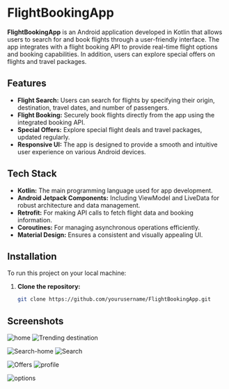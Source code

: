 # FlightBookingApp

**FlightBookingApp** is an Android application developed in Kotlin that allows users to search for and book flights through a user-friendly interface. The app integrates with a flight booking API to provide real-time flight options and booking capabilities. In addition, users can explore special offers on flights and travel packages.

## Features

- **Flight Search:** Users can search for flights by specifying their origin, destination, travel dates, and number of passengers.
- **Flight Booking:** Securely book flights directly from the app using the integrated booking API.
- **Special Offers:** Explore special flight deals and travel packages, updated regularly.
- **Responsive UI:** The app is designed to provide a smooth and intuitive user experience on various Android devices.

## Tech Stack

- **Kotlin:** The main programming language used for app development.
- **Android Jetpack Components:** Including ViewModel and LiveData for robust architecture and data management.
- **Retrofit:** For making API calls to fetch flight data and booking information.
- **Coroutines:** For managing asynchronous operations efficiently.
- **Material Design:** Ensures a consistent and visually appealing UI.

## Installation

To run this project on your local machine:

1. **Clone the repository:**
   ```bash
   git clone https://github.com/yourusername/FlightBookingApp.git
## Screenshots

![home](https://github.com/user-attachments/assets/80e0f1f4-855d-4e5f-b00b-9ccb62761526) ![Trending destination](https://github.com/user-attachments/assets/4d48929f-4ac5-4855-95cc-a23b237a0497)

![Search-home](https://github.com/user-attachments/assets/fdb97712-009a-4e4e-933f-09c908270472) ![Search](https://github.com/user-attachments/assets/6cb73794-34a0-468a-af9f-e67347a1b5db)

![Offers](https://github.com/user-attachments/assets/9e4f522e-9647-4eea-b195-0ac5f6fadb38) ![profile](https://github.com/user-attachments/assets/0ef3d5a2-d001-49a0-a869-9e0573f721a2)

![options](https://github.com/user-attachments/assets/3822c1ee-1e2e-4091-a66f-3af50df7a4ce)
